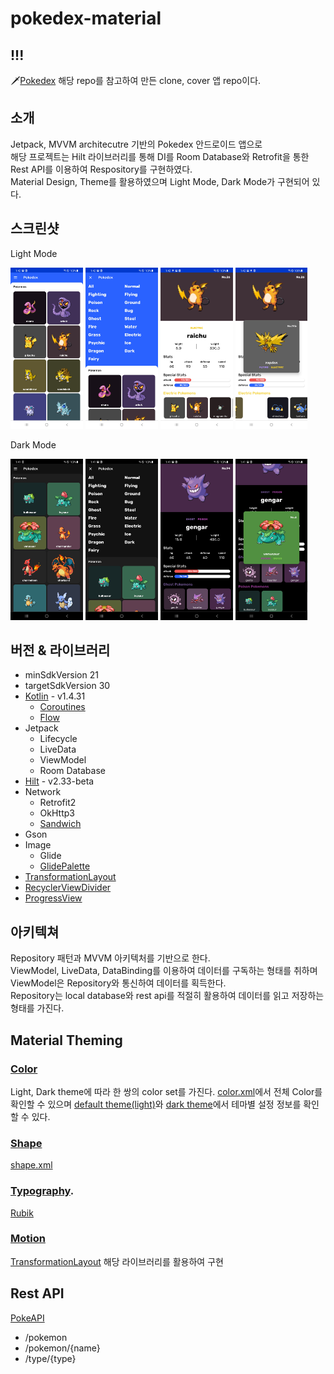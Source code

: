 # pokedex-material

## !!!
🗡️[Pokedex](https://github.com/skydoves/Pokedex) 해당 repo를 참고하여 만든 clone, cover 앱 repo이다.

## 소개
Jetpack, MVVM architecutre 기반의 Pokedex 안드로이드 앱으로
<br>
해당 프로젝트는 Hilt 라이브러리를 통해 DI를 Room Database와 Retrofit을 통한 Rest API를 이용하여 Respository를 구현하였다.
<br>
Material Design, Theme를 활용하였으며 Light Mode, Dark Mode가 구현되어 있다.

## 스크린샷
Light Mode
<p>
<img src="/screenshots/light_mode_main.jpg" width="23%"/>
<img src="/screenshots/light_mode_backdrop.jpg" width="23%"/>
<img src="/screenshots/light_mode_profile.jpg" width="23%"/>
<img src="/screenshots/light_mode_popup.jpg" width="23%"/>
</p>
Dark Mode
<p>
<img src="/screenshots/dark_mode_main.jpg" width="23%"/>
<img src="/screenshots/dark_mode_backdrop.jpg" width="23%"/>
<img src="/screenshots/dark_mode_profile.jpg" width="23%"/>
<img src="/screenshots/dark_mode_popup.jpg" width="23%"/>
</p>

## 버전 & 라이브러리 
- minSdkVersion 21
- targetSdkVersion 30
- [Kotlin](https://kotlinlang.org/) - v1.4.31
  - [Coroutines](https://github.com/Kotlin/kotlinx.coroutines)
  - [Flow](https://kotlin.github.io/kotlinx.coroutines/kotlinx-coroutines-core/kotlinx.coroutines.flow/)
- Jetpack
  - Lifecycle
  - LiveData
  - ViewModel
  - Room Database
- [Hilt](https://developer.android.com/training/dependency-injection/hilt-android?hl=ko) - v2.33-beta
- Network
  - Retrofit2
  - OkHttp3
  - [Sandwich](https://github.com/skydoves/Sandwich)
- Gson
- Image
  - Glide
  - [GlidePalette](https://github.com/florent37/GlidePalette)
- [TransformationLayout](https://github.com/skydoves/transformationlayout)
- [RecyclerViewDivider](https://github.com/fondesa/recycler-view-divider)
- [ProgressView](https://github.com/skydoves/progressview)

## 아키텍쳐
Repository 패턴과 MVVM 아키텍처를 기반으로 한다.
<br>
ViewModel, LiveData, DataBinding를 이용하여 데이터를 구독하는 형태를 취하며 ViewModel은 Repository와 통신하여 데이터를 획득한다.
<br>
Repository는 local database와 rest api를 적절히 활용하여 데이터를 읽고 저장하는 형태를 가진다.

## Material Theming


### [Color](https://material.io/develop/android/theming/color/)
Light, Dark theme에 따라 한 쌍의 color set를 가진다. [color.xml](app/src/main/res/values/color.xml)에서 전체 Color를 확인할 수 있으며 [default theme(light)](app/src/main/res/values/theme.xml)와 [dark theme](app/src/main/res/values-night/theme.xml)에서 테마별 설정 정보를 확인할 수 있다.

### [Shape](https://material.io/develop/android/theming/shape/)
[shape.xml](app/src/main/res/values/shape.xml)

### [Typography](https://material.io/develop/android/theming/typography/).
[Rubik](https://fonts.google.com/specimen/Rubik)

### [Motion](https://material.io/develop/android/theming/motion)
[TransformationLayout](https://github.com/skydoves/transformationlayout) 해당 라이브러리를 활용하여 구현

## Rest API
[PokeAPI](https://pokeapi.co/) 
- /pokemon
- /pokemon/{name}
- /type/{type}
